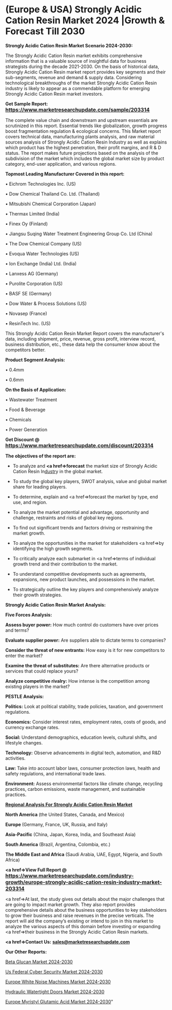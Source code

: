 # (Europe & USA) Strongly Acidic Cation Resin Market 2024 |Growth & Forecast Till 2030

<strong>Strongly Acidic Cation Resin Market Scenario 2024-2030:</strong>

The Strongly Acidic Cation Resin market exhibits comprehensive information that is a valuable source of insightful data for business strategists during the decade 2021-2030. On the basis of historical data, Strongly Acidic Cation Resin market report provides key segments and their sub-segments, revenue and demand &amp; supply data. Considering technological breakthroughs of the market Strongly Acidic Cation Resin industry is likely to appear as a commendable platform for emerging Strongly Acidic Cation Resin market investors.

<strong>Get Sample Report: <a href=https://www.marketresearchupdate.com/sample/203314><font size=3 color=#0000ff>https://www.marketresearchupdate.com/sample/203314</font></a></strong>

The complete value chain and downstream and upstream essentials are scrutinized in this report. Essential trends like globalization, growth progress boost fragmentation regulation &amp; ecological concerns. This Market report covers technical data, manufacturing plants analysis, and raw material sources analysis of Strongly Acidic Cation Resin Industry as well as explains which product has the highest penetration, their profit margins, and R & D status. The report makes future projections based on the analysis of the subdivision of the market which includes the global market size by product category, end-user application, and various regions.

<strong>Topmost Leading Manufacturer Covered in this report:</strong>

• Eichrom Technologies Inc. (US)

• Dow Chemical Thailand Co. Ltd. (Thailand)

• Mitsubishi Chemical Corporation (Japan)

• Thermax Limited (India)

• Finex Oy (Finland)

• Jiangsu Suqing Water Treatment Engineering Group Co. Ltd (China)

• The Dow Chemical Company (US)

• Evoqua Water Technologies (US)

• Ion Exchange (India) Ltd. (India)

• Lanxess AG (Germany)

• Purolite Corporation (US)

• BASF SE (Germany)

• Dow Water & Process Solutions (US)

• Novasep (France)

• ResinTech Inc. (US)

This Strongly Acidic Cation Resin Market Report covers the manufacturer's data, including shipment, price, revenue, gross profit, interview record, business distribution, etc., these data help the consumer know about the competitors better.

<strong>Product Segment Analysis: </strong>

• 0.4mm

• 0.6mm

<strong>On the Basis of Application:</strong>

• Wastewater Treatment

• Food & Beverage

• Chemicals

• Power Generation

<strong>Get Discount @ <a href=https://www.marketresearchupdate.com/discount/203314><font size=3 color=#0000ff>https://www.marketresearchupdate.com/discount/203314</font></a></strong>

<strong><b>The objectives of the report are:</b></strong>

- To analyze and <strong><a href=><strong>forecast</strong></a></strong> the market size of Strongly Acidic Cation Resin In<a href=ASDF991299>dustr</a>y in the global market.

- To study the global key players, SWOT analysis, value and global market share for leading players.

- To determine, explain and <a href=>forecast</a> the market by type, end use, and region.

- To analyze the market potential and advantage, opportunity and challenge, restraints and risks of global key regions.

- To find out significant trends and factors driving or restraining the market growth.

- To analyze the opportunities in the market for stakeholders <a href=>by</a> identifying the high growth segments.

- To critically analyze each submarket in <a href=>terms</a> of individual growth trend and their contribution to the market.

- To understand competitive developments such as agreements, expansions, new product launches, and possessions in the market.

- To strategically outline the key players and comprehensively analyze their growth strategies.

<strong>Strongly Acidic Cation Resin Market Analysis:</strong>

<strong>Five Forces Analysis:</strong>

<strong>Assess buyer power:</strong> How much control do customers have over prices and terms?

<strong>Evaluate supplier power:</strong> Are suppliers able to dictate terms to companies?

<strong>Consider the threat of new entrants:</strong> How easy is it for new competitors to enter the market?

<strong>Examine the threat of substitutes:</strong> Are there alternative products or services that could replace yours?

<strong>Analyze competitive rivalry:</strong> How intense is the competition among existing players in the market?

<strong>PESTLE Analysis:</strong>

<strong>Politics:</strong> Look at political stability, trade policies, taxation, and government regulations.

<strong>Economics:</strong> Consider interest rates, employment rates, costs of goods, and currency exchange rates.

<strong>Social:</strong> Understand demographics, education levels, cultural shifts, and lifestyle changes.

<strong>Technology:</strong> Observe advancements in digital tech, automation, and R&D activities.

<strong>Law:</strong> Take into account labor laws, consumer protection laws, health and safety regulations, and international trade laws.

<strong>Environment:</strong> Assess environmental factors like climate change, recycling practices, carbon emissions, waste management, and sustainable practices.

<strong><u><b>Regional Analysis For Strongly Acidic Cation Resin Market</b></u></strong>

<strong><b>North America</b></strong> (the United States, Canada, and Mexico)

<strong><b>Europe </b></strong>(Germany, France, UK, Russia, and Italy)

<strong><b>Asia-Pacific</b></strong> (China, Japan, Korea, India, and Southeast Asia)

<strong><b>South America</b></strong> (Brazil, Argentina, Colombia, etc.)

<strong><b>The Middle East and Africa</b></strong> (Saudi Arabia, UAE, Egypt, Nigeria, and South Africa)

<strong><a href=>View Full Report</a> @ <a href=https://www.marketresearchupdate.com/industry-growth/europe-strongly-acidic-cation-resin-industry-market-203314><font size=3 color=#0000ff>https://www.marketresearchupdate.com/industry-growth/europe-strongly-acidic-cation-resin-industry-market-203314</font></a></strong>

<a href=>At last,</a> the study gives out details about the major challenges that are going to impact market growth. They also report provides comprehensive details about the business opportunities to key stakeholders to grow their business and raise revenues in the precise verticals. The report will aid the company’s existing or intend to join in this market to analyze the various aspects of this domain before investing or expanding <a href=>their</a> business in the Strongly Acidic Cation Resin markets.

<strong><a href=>Contact Us:</a></strong>
<strong>sales@marketresearchupdate.com</strong>

<strong>Our Other Reports:</strong>

<a href=https://www.linkedin.com/pulse/beta-glucan-market-size-set-grow-remarkable-pace>Beta Glucan Market 2024-2030</a>

<a href=https://www.linkedin.com/pulse/us-federal-cyber-security-market-size-trends>Us Federal Cyber Security Market 2024-2030</a>

<a href=https://www.linkedin.com/pulse/europe-white-noise-machines-market-2023-continues>Europe White Noise Machines Market 2024-2030</a>

<a href=https://www.linkedin.com/pulse/hydraulic-watertight-doors-market-witness-significant-qho9f/>Hydraulic Watertight Doors Market 2024-2030</a>

<a href=https://www.linkedin.com/pulse/europe-myristyl-glutamic-acid-market-famtf/>Europe Myristyl Glutamic Acid Market 2024-2030</a>"

